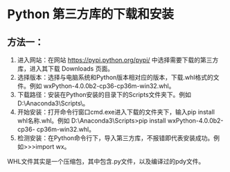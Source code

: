 # Python 第三方库的下载和安装
## 方法一：
1. 进入网站：在网站 https://pypi.python.org/pypi/ 中选择需要下载的第三方库，进入其下载 Downloads 页面。
2. 选择版本：选择与电脑系统和Python版本相对应的版本，下载.whl格式的文件。例如 wxPython-4.0.0b2-cp36-cp36m-win32.whl。
3. 下载路径：安装在Python安装的目录下的Scripts文件夹下。例如 D:\Anaconda3\Scripts\。
4. 开始安装：打开命令行窗口cmd.exe进入下载的文件夹下，输入pip install whl名称.whl。例如 D:\Anaconda3\Scripts>pip install wxPython-4.0.0b2-cp36-             cp36m-win32.whl。
5. 检测安装：在Python命令行下，导入第三方库，不报错即代表安装成功。例如>>>import wx。

WHL文件其实是一个压缩包，其中包含.py文件，以及编译过的pdy文件。
